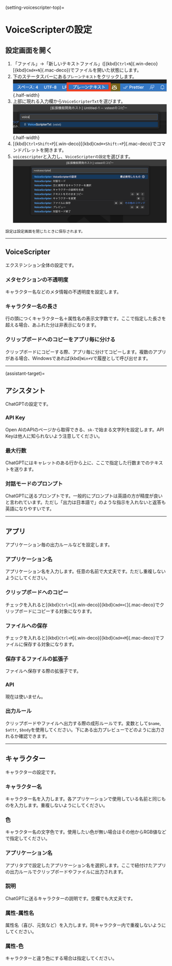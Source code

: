 (setting-voicescripter-top)=
# VoiceScripterの設定
## 設定画面を開く
1. 「ファイル」→「新しいテキストファイル」([{kbd}`Ctrl+N`]{.win-deco}[{kbd}`Cmd⌘+N`]{.mac-deco})でファイルを開いた状態にします。
2. 下のステータスバーにある`プレーンテキスト`をクリックします。
![fig-langage](../images/fig-langage.png){.half-width}
3. 上部に現れる入力欄から`VoiceScripterTxt`を選びます。
![fig-langage-select](../images/fig-langage-select.png){.half-width}
4. [{kbd}`Ctrl+Shift+P`]{.win-deco}[{kbd}`Cmd⌘+Shift⇧+P`]{.mac-deco}でコマンドパレットを開きます。  
5. `voicescripter`と入力し、`VoiceScripterの設定`を選びます。
![fig-extension-setting](../images/fig-extension-setting.png)

```{note}
設定は設定画面を閉じたときに保存されます。
```

---

## VoiceScripter
エクステンション全体の設定です。

### メタセクションの不透明度
キャラクター名などのメタ情報の不透明度を設定します。

### キャラクター名の長さ
行の頭につくキャラクター名＋属性名の表示文字数です。ここで指定した長さを超える場合、あふれた分は非表示になります。

### クリップボードへのコピーをアプリ毎に分ける
クリップボードにコピーする際、アプリ毎に分けてコピーします。複数のアプリがある場合、Windowsであれば{kbd}`Win+V`で履歴として呼び出せます。

---
(assistant-target)=
## アシスタント
ChatGPTの設定です。

### API Key
Open AIのAPIのページから取得できる、`sk-`で始まる文字列を設定します。API Keyは他人に知られないよう注意してください。

### 最大行数
ChatGPTにはキャレットのある行から上に、ここで指定した行数までのテキストを送ります。

### 対話モードのプロンプト
ChatGPTに送るプロンプトです。一般的にプロンプトは英語の方が精度が良いと言われています。ただし「出力は日本語で」のような指示を入れないと返答も英語になりやすいです。

---

## アプリ
アプリケーション毎の出力ルールなどを設定します。

### アプリケーション名
アプリケーション名を入力します。任意の名前で大丈夫です。ただし重複しないようにしてください。

### クリップボードへのコピー
チェックを入れると[{kbd}`Ctrl+C`]{.win-deco}[{kbd}`Cmd⌘+C`]{.mac-deco}でクリップボードにコピーする対象になります。

### ファイルへの保存
チェックを入れると[{kbd}`Ctrl+M`]{.win-deco}[{kbd}`Cmd⌘+M`]{.mac-deco}でファイルに保存する対象になります。

### 保存するファイルの拡張子
ファイルへ保存する際の拡張子です。

### API
現在は使いません。

### 出力ルール
クリップボードやファイルへ出力する際の成形ルールです。変数として`$name`, `$attr`, `$body`を使用してください。下にある出力プレビューでどのように出力されるか確認できます。

---

## キャラクター
キャラクターの設定です。

### キャラクター名
キャラクター名を入力します。各アプリケーションで使用している名前と同じものを入力します。重複しないようにしてください。

### 色
キャラクター名の文字色です。使用したい色が無い場合はその他からRGB値などで指定してください。

### アプリケーション名
アプリタブで設定したアプリケーション名を選択します。ここで紐付けたアプリの出力ルールでクリップボードやファイルに出力されます。

### 説明
ChatGPTに送るキャラクターの説明です。空欄でも大丈夫です。

### 属性-属性名
属性名（喜び、元気など）を入力します。同キャラクター内で重複しないようにしてください。

### 属性-色
キャラクターと違う色にする場合は指定してください。